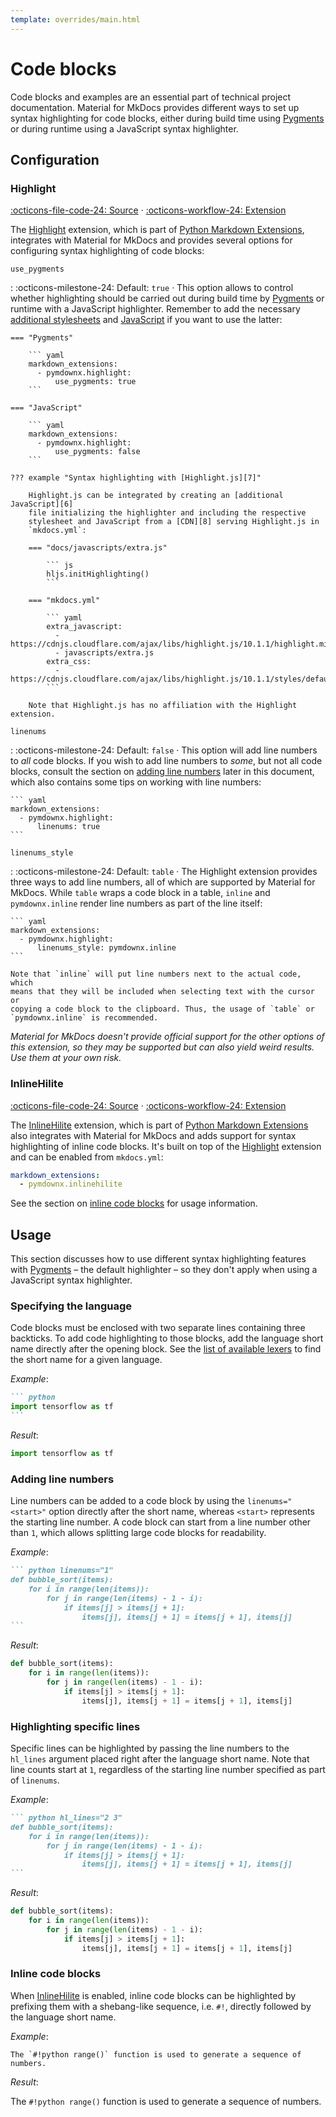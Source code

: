 ```yaml
---
template: overrides/main.html
---
```


# Code blocks

Code blocks and examples are an essential part of technical project
documentation. Material for MkDocs provides different ways to set up syntax
highlighting for code blocks, either during build time using [Pygments][1] or
during runtime using a JavaScript syntax highlighter.

  [1]: https://pygments.org

## Configuration

### Highlight

[:octicons-file-code-24: Source][2] · [:octicons-workflow-24: Extension][3]

The [Highlight][3] extension, which is part of [Python Markdown Extensions][4],
integrates with Material for MkDocs and provides several options for
configuring syntax highlighting of code blocks:

`use_pygments`

:   :octicons-milestone-24: Default: `true` · This option allows to control
    whether highlighting should be carried out during build time by
    [Pygments][1] or runtime with a JavaScript highlighter. Remember to add the
    necessary  [additional stylesheets][5] and [JavaScript][6] if you want to
    use the latter:

    === "Pygments"

        ``` yaml
        markdown_extensions:
          - pymdownx.highlight:
              use_pygments: true
        ```

    === "JavaScript"

        ``` yaml
        markdown_extensions:
          - pymdownx.highlight:
              use_pygments: false
        ```

    ??? example "Syntax highlighting with [Highlight.js][7]"

        Highlight.js can be integrated by creating an [additional JavaScript][6]
        file initializing the highlighter and including the respective
        stylesheet and JavaScript from a [CDN][8] serving Highlight.js in
        `mkdocs.yml`:

        === "docs/javascripts/extra.js"

            ``` js
            hljs.initHighlighting()
            ```

        === "mkdocs.yml"

            ``` yaml
            extra_javascript:
              - https://cdnjs.cloudflare.com/ajax/libs/highlight.js/10.1.1/highlight.min.js
              - javascripts/extra.js
            extra_css:
              - https://cdnjs.cloudflare.com/ajax/libs/highlight.js/10.1.1/styles/default.min.css
            ```

        Note that Highlight.js has no affiliation with the Highlight extension.

`linenums`

:   :octicons-milestone-24: Default: `false` · This option will add line numbers
    to _all_ code blocks. If you wish to add line numbers to _some_, but not all
    code blocks, consult the section on [adding line numbers][9] later in this
    document, which also contains some tips on working with line numbers:

    ``` yaml
    markdown_extensions:
      - pymdownx.highlight:
          linenums: true
    ```

`linenums_style`

:   :octicons-milestone-24: Default: `table` · The Highlight extension provides
    three ways to add line numbers, all of which are supported by Material for
    MkDocs. While `table` wraps a code block in a table, `inline` and
    `pymdownx.inline` render line numbers as part of the line itself:

    ``` yaml
    markdown_extensions:
      - pymdownx.highlight:
          linenums_style: pymdownx.inline
    ```

    Note that `inline` will put line numbers next to the actual code, which
    means that they will be included when selecting text with the cursor or 
    copying a code block to the clipboard. Thus, the usage of `table` or
    `pymdownx.inline` is recommended.

_Material for MkDocs doesn't provide official support for the other options of
this extension, so they may be supported but can also yield weird results. Use
them at your own risk._

  [2]: https://github.com/squidfunk/mkdocs-material/blob/master/src/assets/stylesheets/extensions/pymdown/_highlight.scss
  [3]: https://facelessuser.github.io/pymdown-extensions/extensions/highlight/
  [4]: https://facelessuser.github.io/pymdown-extensions/
  [5]: ../customization.md#additional-stylesheets
  [6]: ../customization.md#additional-javascript
  [7]: https://highlightjs.org/
  [8]: https://cdnjs.com/libraries/highlight.js/
  [9]: #adding-line-numbers

### InlineHilite

[:octicons-file-code-24: Source][2] · [:octicons-workflow-24: Extension][10]

The [InlineHilite][10] extension, which is part of [Python Markdown 
Extensions][4] also integrates with Material for MkDocs and adds support for
syntax highlighting of inline code blocks. It's built on top of the
[Highlight][3] extension and can be enabled from `mkdocs.yml`:

``` yaml
markdown_extensions:
  - pymdownx.inlinehilite
```

See the section on [inline code blocks][11] for usage information.

  [10]: https://facelessuser.github.io/pymdown-extensions/extensions/inlinehilite/
  [11]: #inline-code-blocks

## Usage

This section discusses how to use different syntax highlighting features with
[Pygments][1] – the default highlighter – so they don't apply when using
a JavaScript syntax highlighter.

### Specifying the language

Code blocks must be enclosed with two separate lines containing three backticks.
To add code highlighting to those blocks, add the language short name directly
after the opening block. See the [list of available lexers][12] to find the
short name for a given language.

_Example_:

```` markdown
``` python
import tensorflow as tf
```
````

_Result_:

``` python
import tensorflow as tf
```

  [12]: https://pygments.org/docs/lexers/

### Adding line numbers

Line numbers can be added to a code block by using the `linenums="<start>"`
option directly after the short name, whereas `<start>` represents the starting
line number. A code block can start from a line number other than `1`, which
allows splitting large code blocks for readability.

_Example_:

```` markdown
``` python linenums="1"
def bubble_sort(items):
    for i in range(len(items)):
        for j in range(len(items) - 1 - i):
            if items[j] > items[j + 1]:
                items[j], items[j + 1] = items[j + 1], items[j]
```
````

_Result_:

``` python linenums="1"
def bubble_sort(items):
    for i in range(len(items)):
        for j in range(len(items) - 1 - i):
            if items[j] > items[j + 1]:
                items[j], items[j + 1] = items[j + 1], items[j]
```

### Highlighting specific lines

Specific lines can be highlighted by passing the line numbers to the `hl_lines`
argument placed right after the language short name. Note that line counts start
at `1`, regardless of the starting line number specified as part of `linenums`.

_Example_:

```` markdown
``` python hl_lines="2 3"
def bubble_sort(items):
    for i in range(len(items)):
        for j in range(len(items) - 1 - i):
            if items[j] > items[j + 1]:
                items[j], items[j + 1] = items[j + 1], items[j]
```
````

_Result_:

``` python linenums="1" hl_lines="2 3"
def bubble_sort(items):
    for i in range(len(items)):
        for j in range(len(items) - 1 - i):
            if items[j] > items[j + 1]:
                items[j], items[j + 1] = items[j + 1], items[j]
```

### Inline code blocks

When [InlineHilite][13] is enabled, inline code blocks can be highlighted by
prefixing them with a shebang-like sequence, i.e. `#!`, directly followed by
the language short name.

_Example_:

```
The `#!python range()` function is used to generate a sequence of numbers.
```

_Result_:

The `#!python range()` function is used to generate a sequence of numbers.

  [13]: #inlinehilite
